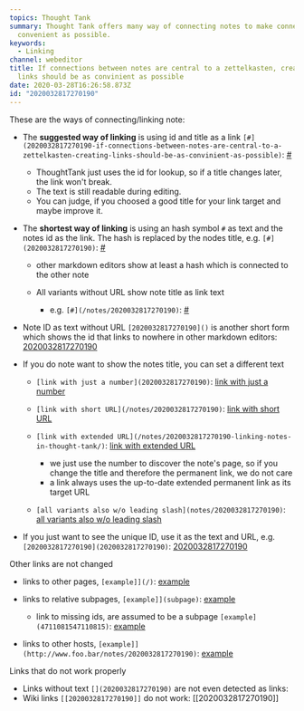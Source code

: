 ```yaml
---
topics: Thought Tank
summary: Thought Tank offers many way of connecting notes to make connection as
  convenient as possible.
keywords:
  - Linking
channel: webeditor
title: If connections between notes are central to a zettelkasten, creating
  links should be as convinient as possible
date: 2020-03-28T16:26:58.873Z
id: "2020032817270190"
---
```

These are the ways of connecting/linking note:

* The **suggested way of linking** is using id and title as a link `[#](2020032817270190-if-connections-between-notes-are-central-to-a-zettelkasten-creating-links-should-be-as-convinient-as-possible)`: [#](2020032817270190-if-connections-between-notes-are-central-to-a-zettelkasten-creating-links-should-be-as-convinient-as-possible)

  * ThoughtTank just uses the id for lookup, so if a title changes later, the link won't break.
  * The text is still readable during editing.
  * You can judge, if you choosed a good title for your link target and maybe improve it. 

* The **shortest way of linking** is using an hash symbol `#` as text and the notes id as the link. The hash is replaced by the nodes title, e.g. `[#](2020032817270190)`: [#](2020032817270190)

  * other markdown editors show at least a hash which is connected to the other note
  * All variants without URL show note title as link text

    * e.g.  `[#](/notes/2020032817270190)`: [#](/notes/2020032817270190)

* Note ID as text without URL `[2020032817270190]()` is another short form which shows the id that links to nowhere in other markdown editors: [2020032817270190](<>)
* If you do note want to show the notes title, you can set a different text

  * `[link with just a number](2020032817270190)`: [link with just a number](2020032817270190)
  * `[link with short URL](/notes/2020032817270190)`: [link with short URL](/notes/2020032817270190)
  * `[link with extended URL](/notes/2020032817270190-linking-notes-in-thought-tank/)`: [link with extended URL](/notes/2020032817270190-linking-notes-in-thought-tank/)

    * we just use the number to discover the note's page, so if you change the title and therefore the permanent link, we do not care
    * a link always uses the up-to-date extended permanent link as its target URL
  * `[all variants also w/o leading slash](notes/2020032817270190)`: [all variants also w/o leading slash](notes/2020032817270190)
* If you just want to see the unique ID, use it as the text and URL, e.g. `[2020032817270190](2020032817270190)`: [2020032817270190](2020032817270190)

Other links are not changed

* links to other pages, `[example]](/)`: [example](/)
* links to relative subpages, `[example]](subpage)`: [example](subpage)

  * link to missing ids, are assumed to be a subpage `[example](4711081547110815)`: [example](4711081547110815)
* links to other hosts, `[example]](http://www.foo.bar/notes/2020032817270190)`: [example](http://www.foo.bar/notes/2020032817270190)

Links that do not work properly

* Links without text `[](2020032817270190)` are not even detected as links: [](2020032817270190)
* Wiki links `[[2020032817270190]]` do not work: \[[2020032817270190]]
